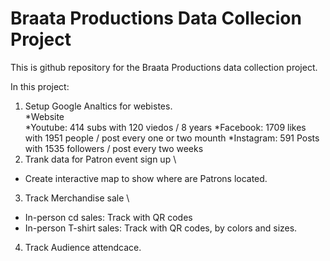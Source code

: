 # Braata Productions Data Collecion Project
This is github repository for the Braata Productions data collection project.

In this project:
1. Setup Google Analtics for webistes. \
*Website\
*Youtube: 414 subs with 120 viedos / 8 years
*Facebook: 1709 likes with 1951 people / post every one or two mounth
*Instagram: 591 Posts with 1535 followers / post every two weeks
2. Trank data for Patron event sign up \
* Create interactive map to show where are Patrons located.
3. Track Merchandise sale \
* In-person cd sales: Track with QR codes
* In-person T-shirt sales: Track with QR codes, by colors and sizes.
4. Track Audience attendcace.
